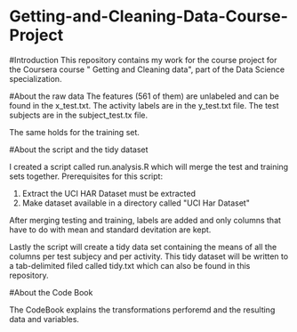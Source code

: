 # Getting-and-Cleaning-Data-Course-Project

#Introduction 
This repository contains my work for the course project for the Coursera course " Getting and Cleaning data", part of the Data Science specialization.   

#About the raw data
The features (561 of them) are unlabeled and can be found in the x_test.txt.  The activity labels are in the y_test.txt file.  The test subjects are in the subject_test.tx file.

The same holds for the training set.

#About the script and the tidy dataset

I created a script called run.analysis.R which will merge the test and training sets together. Prerequisites for this script:

1.  Extract the UCI HAR Dataset must be extracted
2.  Make dataset available in a directory called "UCI Har Dataset"
  
After merging testing and training, labels are added and only columns that have to do with mean and standard devitation are kept.

Lastly the script will create a tidy data set containing the means of all the columns per test subjecy and per activity.  This tidy dataset will be written to a tab-delimited filed called tidy.txt which can also be found in this repository.

#About the Code Book

The CodeBook  explains the transformations perforemd and the resulting data and variables.
